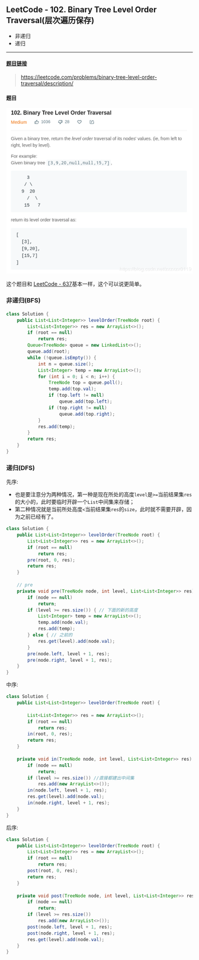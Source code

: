 ﻿## LeetCode - 102. Binary Tree Level Order Traversal(层次遍历保存)
 - 非递归
 - 递归
***
#### [题目链接](https://leetcode.com/problems/binary-tree-level-order-traversal/description/)

> https://leetcode.com/problems/binary-tree-level-order-traversal/description/

#### 题目
![在这里插入图片描述](images/102_t.png)

这个题目和 [LeetCode - 637](https://blog.csdn.net/zxzxzx0119/article/details/81738741)基本一样，这个可以说更简单。

### 非递归(BFS)

```java
class Solution {
    public List<List<Integer>> levelOrder(TreeNode root) {
        List<List<Integer>> res = new ArrayList<>();
        if (root == null)
            return res;
        Queue<TreeNode> queue = new LinkedList<>();
        queue.add(root);
        while (!queue.isEmpty()) {
            int n = queue.size();
            List<Integer> temp = new ArrayList<>();
            for (int i = 0; i < n; i++) {
                TreeNode top = queue.poll();
                temp.add(top.val);
                if (top.left != null)
                    queue.add(top.left);
                if (top.right != null)
                    queue.add(top.right);
            }
            res.add(temp);
        }
        return res;
    }
}
```

### 递归(DFS)
先序: 
* 也是要注意分为两种情况，第一种是现在所处的高度`level`是`>=`当前结果集`res`的大小的，此时要临时开辟一个`List`中间集来存储；
* 第二种情况就是当前所处高度`<`当前结果集`res`的`size`，此时就不需要开辟，因为之前已经有了。

```java
class Solution {
    public List<List<Integer>> levelOrder(TreeNode root) {
        List<List<Integer>> res = new ArrayList<>();
        if (root == null)
            return res;
        pre(root, 0, res);
        return res;
    }

    // pre
    private void pre(TreeNode node, int level, List<List<Integer>> res) {
        if (node == null)
            return;
        if (level >= res.size()) { // 下面的新的高度
            List<Integer> temp = new ArrayList<>();
            temp.add(node.val);
            res.add(temp);
        } else { // 之前的
            res.get(level).add(node.val);
        }
        pre(node.left, level + 1, res);
        pre(node.right, level + 1, res);
    }
}
```

中序: 
```java
class Solution {
    public List<List<Integer>> levelOrder(TreeNode root) {
        
        List<List<Integer>> res = new ArrayList<>();
        if (root == null)
            return res;
        in(root, 0, res);
        return res;
    }

    private void in(TreeNode node, int level, List<List<Integer>> res) {
        if (node == null)
            return;
        if (level >= res.size()) //直接都建出中间集
            res.add(new ArrayList<>());
        in(node.left, level + 1, res);
        res.get(level).add(node.val);
        in(node.right, level + 1, res);
    }
}
```
后序:

```java
class Solution {
    public List<List<Integer>> levelOrder(TreeNode root) {
        List<List<Integer>> res = new ArrayList<>();
        if (root == null)
            return res;
        post(root, 0, res);
        return res;
    }

    private void post(TreeNode node, int level, List<List<Integer>> res) {
        if (node == null)
            return;
        if (level >= res.size())
            res.add(new ArrayList<>());
        post(node.left, level + 1, res);
        post(node.right, level + 1, res);
        res.get(level).add(node.val);
    }
}
```
